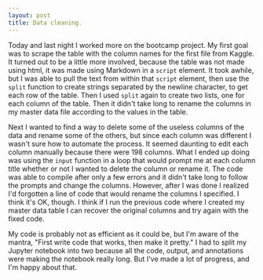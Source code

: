 ```yaml
---
layout: post
title: Data cleaning.  
---
```

Today and last night I worked more on the bootcamp project.  My first goal was to scrape the table with the column names for the first file from Kaggle.  It turned out to be a little more involved, because the table was not made using html, it was made using Markdown in a `script` element.  It took awhile, but I was able to pull the text from within that `script` element, then use the `split` function to create strings separated by the newline character, to get each row of the table.  Then I used `split` again to create two lists, one for each column of the table.  Then it didn't take long to rename the columns in my master data file according to the values in the table.

Next I wanted to find a way to delete some of the useless columns of the data and rename some of the others, but since each column was different I wasn't sure how to automate the process.  It seemed daunting to edit each column manually because there were 198 columns.  What I ended up doing was using the `input` function in a loop that would prompt me at each column title whether or not I wanted to delete the column or rename it.  The code was able to compile after only a few errors and it didn't take long to follow the prompts and change the columns.  However, after I was done I realized I'd forgotten a line of code that would rename the columns I specified.  I think it's OK, though.  I think if I run the previous code where I created my master data table I can recover the original columns and try again with the fixed code.

My code is probably not as efficient as it could be, but I'm aware of the mantra, "First write code that works, then make it pretty."  I had to split my Jupyter notebook into two because all the code, output, and annotations were making the notebook really long.  But I've made a lot of progress, and I'm happy about that.
